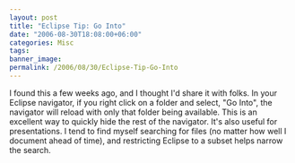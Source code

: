 ```yaml
---
layout: post
title: "Eclipse Tip: Go Into"
date: "2006-08-30T18:08:00+06:00"
categories: Misc 
tags: 
banner_image: 
permalink: /2006/08/30/Eclipse-Tip-Go-Into
---
```


I found this a few weeks ago, and I thought I'd share it with folks. In your Eclipse navigator, if you right click on a folder and select, "Go Into", the navigator will reload with only that folder being available. This is an excellent way to quickly hide the rest of the navigator. It's also useful for presentations. I tend to find myself searching for files (no matter how well I document ahead of time), and restricting Eclipse to a subset helps narrow the search.